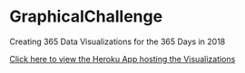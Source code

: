 # GraphicalChallenge
Creating 365 Data Visualizations for the 365 Days in 2018

[Click here to view the Heroku App hosting the Visualizations](https://graphical-challenge.herokuapp.com)